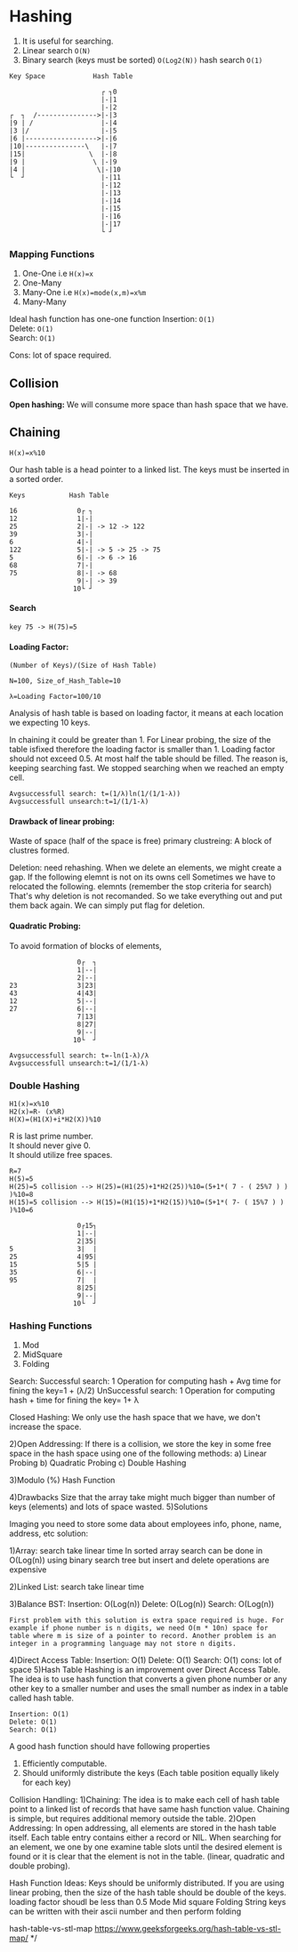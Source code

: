 
# Hashing
1) It is useful for searching.
2) Linear search `O(N)`
3) Binary search (keys must be sorted) `O(Log2(N))` hash search `O(1)`

```
Key Space            Hash Table

                       ┌ ┐0
                       |-|1
                       |-|2
┌  ┐  /--------------->|-|3
|9 | /                 |-|4
|3 |/                  |-|5
|6 |------------------>|-|6
|10|---------------\   |-|7
|15|                \  |-|8
|9 |                 \ |-|9
|4 |                  \|-|10
└  ┘                   |-|11
                       |-|12
                       |-|13
                       |-|14
                       |-|15
                       |-|16
                       |-|17
                       └ ┘
```


### Mapping Functions
1) One-One i.e `H(x)=x`
2) One-Many
3) Many-One i.e `H(x)=mode(x,m)=x%m`
4) Many-Many

Ideal hash function has one-one function
Insertion: `O(1)`  
Delete: `O(1)`  
Search: `O(1)`    

Cons: lot of space required.


## Collision
**Open hashing:** We will consume more space than hash space that we have.
## Chaining

`H(x)=x%10`

Our hash table is a head pointer to a linked list. The keys must be inserted in a sorted order.

```
Keys           Hash Table

16               0┌ ┐      
12               1|-|
25               2|-| -> 12 -> 122
39               3|-|
6                4|-|
122              5|-| -> 5 -> 25 -> 75
5                6|-| -> 6 -> 16
68               7|-|
75               8|-| -> 68
                 9|-| -> 39
                10└ ┘
```
#### Search
`key 75 -> H(75)=5`

#### Loading Factor:  
```
(Number of Keys)/(Size of Hash Table)

N=100, Size_of_Hash_Table=10

λ=Loading Factor=100/10
```
Analysis of hash table is based on loading factor, it means at each location we expecting 10 keys.

In chaining it could be greater than 1. For Linear probing, the size of the table isfixed therefore
the loading factor is smaller than 1. Loading factor should not exceed 0.5. At most half the table should be filled.
The reason is, keeping  searching fast. We stopped searching when we reached an empty cell.

```
Avgsuccessfull search: t=(1/λ)ln(1/(1/1-λ))
Avgsuccessfull unsearch:t=1/(1/1-λ)
```
#### Drawback of linear probing:
Waste of space (half of the space is free)
primary clustreing: A block of clustres formed.  

Deletion: need rehashing. When we delete an elements, we might create a gap. If the following elemnt is not on its owns cell
Sometimes we have to relocated the following. elemnts (remember the stop criteria for search)  
That's why deletion is not recomanded. So we take everything out and put them back again.
We can simply put flag for deletion.


#### Quadratic Probing:
To avoid formation of blocks of elements, 

```
                 0┌  ┐      
                 1|--|
                 2|--|
23               3|23|
43               4|43|
12               5|--|
27               6|--|
                 7|13|
                 8|27|
                 9|--|
                10└  ┘

Avgsuccessfull search: t=-ln(1-λ)/λ
Avgsuccessfull unsearch:t=1/(1/1-λ)
```



### Double Hashing
```
H1(x)=x%10
H2(x)=R- (x%R)
H(X)=(H1(X)+i*H2(X))%10
```
R is last prime number.  
It should never give 0.    
It should utilize free spaces.  
```
R=7
H(5)=5
H(25)=5 collision --> H(25)=(H1(25)+1*H2(25))%10=(5+1*( 7 - ( 25%7 ) )  )%10=8
H(15)=5 collision --> H(15)=(H1(15)+1*H2(15))%10=(5+1*( 7- ( 15%7 ) ) )%10=6

                 0┌15┐      
                 1|--|
                 2|35|
5                3|  |
25               4|95|
15               5|5 |
35               6|--|
95               7|  |
                 8|25|
                 9|--|
                10└  ┘
```

### Hashing Functions
1) Mod
2) MidSquare
3) Folding


Search: 
    Successful search: 1 Operation for computing hash + Avg time for fining the key=1 + (λ/2)
    UnSuccessful search: 1 Operation for computing hash + time for fining the key= 1+ λ




Closed Hashing: We only use the hash space that we have, we don't increase the space.

2)Open Addressing: If there is a collision, we store the key in some free space in the
hash space using one of the following methods:
a) Linear Probing
b) Quadratic Probing
c) Double Hashing

3)Modulo (%) Hash Function  




4)Drawbacks
Size that the array take might much bigger than number of keys (elements) and lots of space wasted.
5)Solutions

Imaging you need to store some data about employees info, phone, name, address, etc
solution:


1)Array:
    search take linear time
    In sorted array search can be done in O(Log(n)) using binary search tree but insert and delete operations are expensive
    
2)Linked List:
    search take linear time
    
3)Balance BST:
    Insertion: O(Log(n))
    Delete: O(Log(n))
    Search: O(Log(n))
    
    First problem with this solution is extra space required is huge. For example if phone number is n digits, we need O(m * 10n) space for table where m is size of a pointer to record. Another problem is an integer in a programming language may not store n digits.

    
4)Direct Access Table:
    Insertion: O(1)
    Delete: O(1)
    Search: O(1)
    cons: lot of space
5)Hash Table
    Hashing is an improvement over Direct Access Table. The idea is to use hash function that converts a given phone number or any other key to a smaller number and uses the small number as index in a table called hash table.
    
    Insertion: O(1)
    Delete: O(1)
    Search: O(1)

    
A good hash function should have following properties
1) Efficiently computable.
2) Should uniformly distribute the keys (Each table position equally likely for each key)

Collision Handling:
    1)Chaining:
    The idea is to make each cell of hash table point to a linked list of records that have same hash function value. Chaining is simple, but requires additional memory outside the table.
    2)Open Addressing: 
    In open addressing, all elements are stored in the hash table itself. Each table entry contains either a record or NIL. When searching for an element, we one by one examine table slots until the desired element is found or it is clear that the element is not in the table. (linear, quadratic and double probing).
    


Hash Function Ideas:
 Keys should be uniformly distributed.
 If you are using linear probing, then the size of the hash table  should be double of the keys. loading factor shoudl be less than 0.5
	Mode
	Mid square
	Folding
String keys can be written with their ascii number and then perform folding

    
hash-table-vs-stl-map
https://www.geeksforgeeks.org/hash-table-vs-stl-map/
*/
